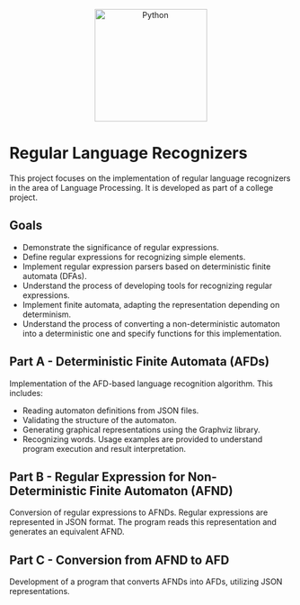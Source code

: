 <p align="center">
  <img src="https://upload.wikimedia.org/wikipedia/commons/c/c3/Python-logo-notext.svg" alt="Python" width="200">
</p>

# Regular Language Recognizers

This project focuses on the implementation of regular language recognizers in the area of Language Processing. It is developed as part of a college project.

## Goals

- Demonstrate the significance of regular expressions.
- Define regular expressions for recognizing simple elements.
- Implement regular expression parsers based on deterministic finite automata (DFAs).
- Understand the process of developing tools for recognizing regular expressions.
- Implement finite automata, adapting the representation depending on determinism.
- Understand the process of converting a non-deterministic automaton into a deterministic one and specify functions for this implementation.

## Part A - Deterministic Finite Automata (AFDs)

Implementation of the AFD-based language recognition algorithm. This includes:
- Reading automaton definitions from JSON files.
- Validating the structure of the automaton.
- Generating graphical representations using the Graphviz library.
- Recognizing words.
Usage examples are provided to understand program execution and result interpretation.

## Part B - Regular Expression for Non-Deterministic Finite Automaton (AFND)

Conversion of regular expressions to AFNDs. Regular expressions are represented in JSON format. The program reads this representation and generates an equivalent AFND.

## Part C - Conversion from AFND to AFD

Development of a program that converts AFNDs into AFDs, utilizing JSON representations.
